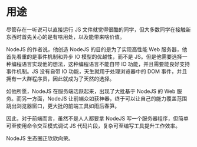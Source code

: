 # 用途

尽管存在一听说可以直接运行 JS 文件就觉得很酷的同学，但大多数同学在接触新东西时首先关心的是有啥用处，以及能带来啥价值。

NodeJS 的作者说，他创造 NodeJS 的目的是为了实现高性能 Web 服务器，他首先看重的是事件机制和异步 IO 模型的优越性，而不是 JS。但是他需要选择一种编程语言实现他的想法，这种编程语言不能自带 IO 功能，并且需要能良好支持事件机制。JS 没有自带 IO 功能，天生就用于处理浏览器中的 DOM 事件，并且拥有一大群程序员，因此就成为了天然的选择。

如他所愿，NodeJS 在服务端活跃起来，出现了大批基于 NodeJS 的 Web 服务。而另一方面，NodeJS 让前端众如获神器，终于可以让自己的能力覆盖范围跳出浏览器窗口，更大批的前端工具如雨后春笋。

因此，对于前端而言，虽然不是人人都要拿 NodeJS 写一个服务器程序，但简单可至使用命令交互模式调试 JS 代码片段，复杂可至编写工具提升工作效率。

NodeJS 生态圈正欣欣向荣。
